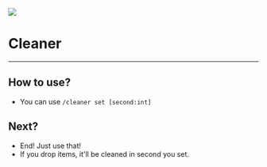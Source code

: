 <a href="https://poggit.pmmp.io/p/Cleaner"><img src="https://poggit.pmmp.io/shield.state/Cleaner"></a>
# Cleaner
---
## How to use?

- You can use ```/cleaner set [second:int]```

## Next?

- End! Just use that!
- If you drop items, it'll be cleaned in second you set.
